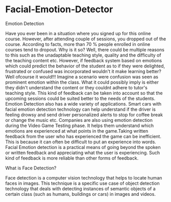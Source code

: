 # Facial-Emotion-Detector

Emotion Detection

Have you ever been in a situation where you signed up for this online course. However, after attending couple of sessions, you dropped out of the course. According to facts, more than 70 % people enrolled in online courses tend to dropout. Why is it so? Well, there could be multiple reasons to this such as the unadaptable teaching style, quality and the difficulty of the teaching content etc.
However, if feedback system based on emotions which could predict the behavior of the student as to if they were delighted, frustrated or confused was incorporated wouldn't it make learning better?
Well ofcourse it would!!! Imagine a scenario were confusion was seen as prominent emotion within the class. What it could possibly imply is either they didn't understand the content or they couldnt adhere to tutor's teaching style. This kind of feedback can be taken into account so that the upcoming sessions could be suited better to the needs of the students.
Emotion Detection also has a wide variety of applications. Smart cars with facial emotion detection technology can help understand if the driver is feeling drowsy and send driver personalized alerts to stop for coffee break or change the music etc.
Companies are also using emotion detection during the Video Game Testing phase. It helps them understand which emotions are experienced at what points in the game.Taking written feedback from the user who has experienced the game can be inefficient. This is because it can often be difficult to put an experience into words.
Facial Emotion detection is a practical means of going beyond the spoken or written feedback and appreciating what the user is experiencing. Such kind of feedback is more reliable than other forms of feedback.

What is Face Detection?

Face detection is a computer vision technology that helps to locate human faces in images. This technique is a specific use case of object detection technology that deals with detecting instances of semantic objects of a certain class (such as humans, buildings or cars) in images and videos.
